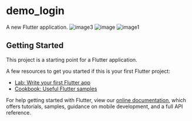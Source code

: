 # demo_login

A new Flutter application.
![image3](https://user-images.githubusercontent.com/77067868/109257403-a957df80-782a-11eb-99db-5e2987f75859.PNG)
![image](https://user-images.githubusercontent.com/77067868/109257410-abba3980-782a-11eb-9451-1b2ec563eb21.png)
![image1](https://user-images.githubusercontent.com/77067868/109257413-ac52d000-782a-11eb-8624-093443ce22be.PNG)





## Getting Started

This project is a starting point for a Flutter application.

A few resources to get you started if this is your first Flutter project:

- [Lab: Write your first Flutter app](https://flutter.dev/docs/get-started/codelab)
- [Cookbook: Useful Flutter samples](https://flutter.dev/docs/cookbook)

For help getting started with Flutter, view our
[online documentation](https://flutter.dev/docs), which offers tutorials,
samples, guidance on mobile development, and a full API reference.
